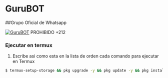 # GuruBOT

##Grupo Oficial de Whatsapp

[![GuruBOT](https://img.shields.io/badge/GuruBOT%20Grupo-25D366?style=for-the-badge&logo=whatsapp&logoColor=white)](https://chat.whatsapp.com/Kgu1A04kvA8FkamSdzqmLm) PROHIBIDO +212


### Ejecutar en termux
1. Escribe asi como esta en la lista de orden cada comando para ejecutar en Termux
```sh
$ termux-setup-storage && pkg upgrade -y && pkg update -y && pkg install nodejs -y && pkg install nodejs-lts -y && pkg install git -y && pkg install ffmpeg -y
```
